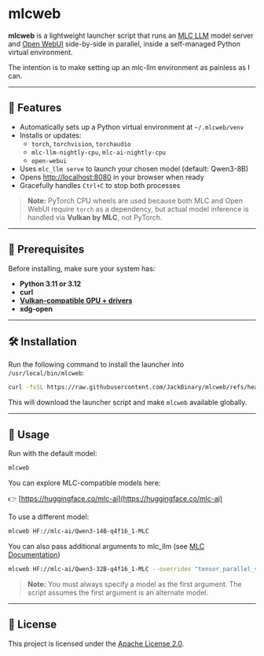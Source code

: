 # mlcweb

**mlcweb** is a lightweight launcher script that runs an [MLC LLM](https://mlc.ai/) model server and [Open WebUI](https://github.com/open-webui/open-webui) side-by-side in parallel, inside a self-managed Python virtual environment.

The intention is to make setting up an mlc-llm environment as painless as I can.

---

## 🚀 Features

- Automatically sets up a Python virtual environment at `~/.mlcweb/venv`
- Installs or updates:
  - `torch`, `torchvision`, `torchaudio`
  - `mlc-llm-nightly-cpu`, `mlc-ai-nightly-cpu`
  - `open-webui`
- Uses `mlc_llm serve` to launch your chosen model (default: Qwen3-8B)
- Opens [http://localhost:8080](http://localhost:8080) in your browser when ready
- Gracefully handles `Ctrl+C` to stop both processes

> **Note:** PyTorch CPU wheels are used because both MLC and Open WebUI require `torch` as a dependency, but actual model inference is handled via **Vulkan by MLC**, not PyTorch.

---

## 🧱 Prerequisites

Before installing, make sure your system has:

- **Python 3.11 or 3.12**
- **curl**
- [**Vulkan-compatible GPU + drivers**](https://linuxconfig.org/install-and-test-vulkan-on-linux)
- **xdg-open**

---

## 🛠 Installation

Run the following command to install the launcher into `/usr/local/bin/mlcweb`:

```bash
curl -fsSL https://raw.githubusercontent.com/JackBinary/mlcweb/refs/heads/main/install-mlcweb.sh | sudo bash
````

This will download the launcher script and make `mlcweb` available globally.

---

## 🧪 Usage

Run with the default model:

```bash
mlcweb
```

You can explore MLC-compatible models here:

👉 [https://huggingface.co/mlc-ai](https://huggingface.co/mlc-ai)

To use a different model:

```bash
mlcweb HF://mlc-ai/Qwen3-14B-q4f16_1-MLC
```

You can also pass additional arguments to mlc_llm (see [MLC Documentation](https://llm.mlc.ai/docs/deploy/rest.html#launch-the-server))

```bash
mlcweb HF://mlc-ai/Qwen3-32B-q4f16_1-MLC --overrides "tensor_parallel_shards=2"
```
> **Note:** You must always specify a model as the first argument. The script assumes the first argument is an alternate model.

---

## 📄 License

This project is licensed under the [Apache License 2.0](LICENSE).
